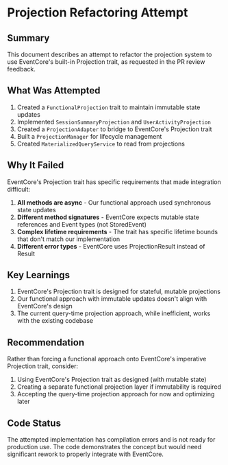 # Projection Refactoring Attempt

## Summary

This document describes an attempt to refactor the projection system to use EventCore's built-in Projection trait, as requested in the PR review feedback.

## What Was Attempted

1. Created a `FunctionalProjection` trait to maintain immutable state updates
2. Implemented `SessionSummaryProjection` and `UserActivityProjection`
3. Created a `ProjectionAdapter` to bridge to EventCore's Projection trait
4. Built a `ProjectionManager` for lifecycle management
5. Created `MaterializedQueryService` to read from projections

## Why It Failed

EventCore's Projection trait has specific requirements that made integration difficult:

1. **All methods are async** - Our functional approach used synchronous state updates
2. **Different method signatures** - EventCore expects mutable state references and Event types (not StoredEvent)
3. **Complex lifetime requirements** - The trait has specific lifetime bounds that don't match our implementation
4. **Different error types** - EventCore uses ProjectionResult instead of Result

## Key Learnings

1. EventCore's Projection trait is designed for stateful, mutable projections
2. Our functional approach with immutable updates doesn't align with EventCore's design
3. The current query-time projection approach, while inefficient, works with the existing codebase

## Recommendation

Rather than forcing a functional approach onto EventCore's imperative Projection trait, consider:

1. Using EventCore's Projection trait as designed (with mutable state)
2. Creating a separate functional projection layer if immutability is required
3. Accepting the query-time projection approach for now and optimizing later

## Code Status

The attempted implementation has compilation errors and is not ready for production use. The code demonstrates the concept but would need significant rework to properly integrate with EventCore.
